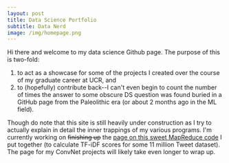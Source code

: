 ```yaml
---
layout: post
title: Data Science Portfolio
subtitle: Data Nerd
image: /img/homepage.png
---
```

Hi there and welcome to my data science Github page.  The purpose of this is two-fold:
1. to act as a showcase for some of the projects I created over the course of my graduate career at UCR, and
2. to (hopefully) contribute back--I can't even begin to count the number of times the answer to some obscure DS question was found buried in a GitHub page from the Paleolithic era (or about 2 months ago in the ML field).

Though do note that this site is still heavily under construction as I try to actually explain in detail the inner trappings of my various programs.  I'm currently working on ~~finishing up~~ the [page on this sweet MapReduce code](/project1/) I put together (to calculate TF-iDF scores for some 11 million Tweet dataset).  The page for my ConvNet projects will likely take even longer to wrap up.
